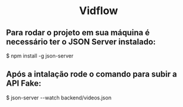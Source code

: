 <h1 align="center">Vidflow</h1>

## Para rodar o projeto em sua máquina é necessário ter o JSON Server instalado:
$ npm install -g json-server

## Após a intalação rode o comando para subir a API Fake:
$ json-server --watch backend/videos.json
